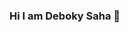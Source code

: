 ### Hi I am Deboky Saha 👋

<!--
**Deboky/Deboky** is a ✨ _special_ ✨ repository because its `README.md` (this file) appears on your GitHub profile.

Here are some ideas to get you started:

- 🔭 I’m currently working on Credit Risk Modelling
- 🌱 I’m currently learning SQL and Tableau
- 💬 Ask me about my projects
- 📫 How to reach me: https://www.linkedin.com/in/deboky-saha/
- 😄 Pronouns: She/Her
- ⚡ Fun fact: Nerd

Data Scientist| Programmer | Machine Learning Engineer | Data Analyst | MSc in Data Science @UoG
-->
